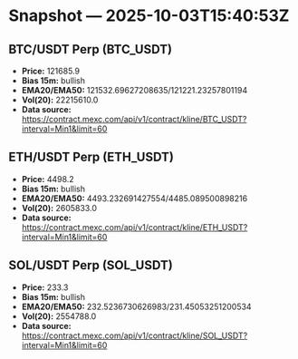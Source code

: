 # Snapshot — 2025-10-03T15:40:53Z

## BTC/USDT Perp (BTC_USDT)
- **Price:** 121685.9
- **Bias 15m:** bullish
- **EMA20/EMA50:** 121532.69627208635/121221.23257801194
- **Vol(20):** 22215610.0
- **Data source:** https://contract.mexc.com/api/v1/contract/kline/BTC_USDT?interval=Min1&limit=60

## ETH/USDT Perp (ETH_USDT)
- **Price:** 4498.2
- **Bias 15m:** bullish
- **EMA20/EMA50:** 4493.232691427554/4485.089500898216
- **Vol(20):** 2605833.0
- **Data source:** https://contract.mexc.com/api/v1/contract/kline/ETH_USDT?interval=Min1&limit=60

## SOL/USDT Perp (SOL_USDT)
- **Price:** 233.3
- **Bias 15m:** bullish
- **EMA20/EMA50:** 232.5236730626983/231.45053251200534
- **Vol(20):** 2554788.0
- **Data source:** https://contract.mexc.com/api/v1/contract/kline/SOL_USDT?interval=Min1&limit=60
